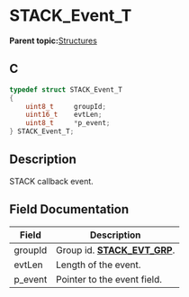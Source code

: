 # STACK\_Event\_T

**Parent topic:**[Structures](GUID-8A054633-589D-4E84-8D63-46AA8C718053.md)

## C

```c
typedef struct STACK_Event_T
{
    uint8_t     groupId;
    uint16_t    evtLen;
    uint8_t     *p_event;
} STACK_Event_T;
```

## Description

STACK callback event.

## Field Documentation

|Field|Description|
|-----|-----------|
|groupId|Group id. **[STACK\_EVT\_GRP](GUID-250D7E0B-1694-469B-86AF-FD114D976DD3.md)**.|
|evtLen|Length of the event.|
|p\_event|Pointer to the event field.|

